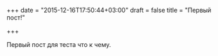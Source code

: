 +++
date = "2015-12-16T17:50:44+03:00"
draft = false
title = "Первый пост!"

+++

Первый пост для теста что к чему.
